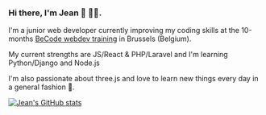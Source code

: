 ### Hi there, I'm Jean 👋 👨‍💻.

I'm a junior web developer currently improving my coding skills at the 10-months [BeCode webdev training](https://becode.org/learn/junior-web-developer/) in Brussels (Belgium).

My current strengths are JS/React & PHP/Laravel and I'm learning Python/Django and Node.js

I'm also passionate about three.js and love to learn new things every day in a general fashion 🤘.

[![Jean's GitHub stats](https://github-readme-stats.vercel.app/api?username=JeanFabry&count_private=true&show_icons=true&icon_color=388afc&bg_color=0D1117&title_color=388afc&text_color=ffffff)](https://github.com/JeanFabry)
